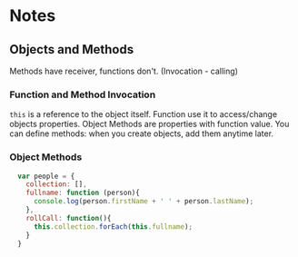 # Notes
## Objects and Methods
Methods have receiver, functions don't. (Invocation - calling)

### Function and Method Invocation

`this` is a reference to the object itself. Function use it to access/change objects properties.
Object Methods are properties with function value. You can define methods: when you create objects, add them anytime later.

### Object Methods

```javascript
  var people = {
    collection: [],
    fullname: function (person){
      console.log(person.firstName + ' ' + person.lastName);
    },
    rollCall: function(){
      this.collection.forEach(this.fullname);
    }
  }
```

